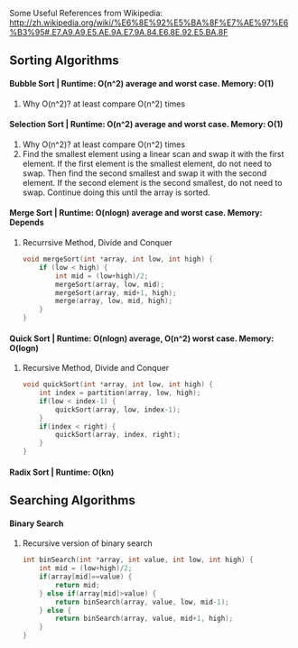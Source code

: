 Some Useful References from Wikipedia: http://zh.wikipedia.org/wiki/%E6%8E%92%E5%BA%8F%E7%AE%97%E6%B3%95#.E7.A9.A9.E5.AE.9A.E7.9A.84.E6.8E.92.E5.BA.8F

## Sorting Algorithms
#### Bubble Sort | Runtime: O(n^2) average and worst case. Memory: O(1)
1. Why O(n^2)? at least compare O(n^2) times

#### Selection Sort | Runtime: O(n^2) average and worst case. Memory: O(1)
1. Why O(n^2)? at least compare O(n^2) times
2. Find the smallest element using a linear scan and swap it with the first element. If the first element is the smallest element, do not need to swap. Then find the second smallest and swap it with the second element. If the second element is the second smallest, do not need to swap. Continue doing this until the array is sorted.

#### Merge Sort | Runtime: O(nlogn) average and worst case. Memory: Depends
1. Recurrsive Method, Divide and Conquer

	```cpp
	void mergeSort(int *array, int low, int high) {
		if (low < high) {
			int mid = (low+high)/2;
			mergeSort(array, low, mid);
			mergeSort(array, mid+1, high);
			merge(array, low, mid, high);
		}
	}
	```

#### Quick Sort | Runtime: O(nlogn) average, O(n^2) worst case. Memory: O(logn)
1. Recursive Method, Divide and Conquer

	```cpp
	void quickSort(int *array, int low, int high) {
		int index = partition(array, low, high);
		if(low < index-1) {
			quickSort(array, low, index-1);
		}
		if(index < right) {
			quickSort(array, index, right);
		}
	}
	```

#### Radix Sort | Runtime: O(kn)


## Searching Algorithms
#### Binary Search
1. Recursive version of binary search

	```cpp
	int binSearch(int *array, int value, int low, int high) {
		int mid = (low+high)/2;
		if(array[mid]==value) {
			return mid;
		} else if(array[mid]>value) {
			return binSearch(array, value, low, mid-1);
		} else {
			return binSearch(array, value, mid+1, high);
		}
	}
	```

